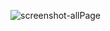 ![screenshot-allPage](https://user-images.githubusercontent.com/72206861/114843161-38708500-9de2-11eb-9953-36a8daac4b07.png)

